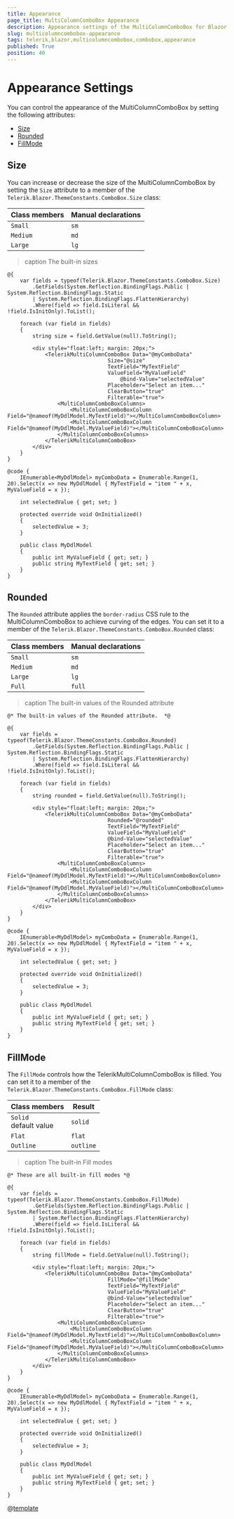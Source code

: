 ```yaml
---
title: Appearance
page_title: MultiColumnComboBox Appearance
description: Appearance settings of the MultiColumnComboBox for Blazor.
slug: multicolumncombobox-appearance
tags: telerik,blazor,multicolumncombobox,combobox,appearance
published: True
position: 40
---
```


# Appearance Settings

You can control the appearance of the MultiColumnComboBox by setting the following attributes:

* [Size](#size)
* [Rounded](#rounded)
* [FillMode](#fillmode)


## Size

You can increase or decrease the size of the MultiColumnComboBox by setting the `Size` attribute to a member of the `Telerik.Blazor.ThemeConstants.ComboBox.Size` class:

| Class members | Manual declarations |
|------------|--------|
|`Small` |`sm`|
|`Medium`|`md`|
|`Large`|`lg`|

>caption The built-in sizes

````CSHTML
@{
    var fields = typeof(Telerik.Blazor.ThemeConstants.ComboBox.Size)
        .GetFields(System.Reflection.BindingFlags.Public | System.Reflection.BindingFlags.Static
        | System.Reflection.BindingFlags.FlattenHierarchy)
        .Where(field => field.IsLiteral && !field.IsInitOnly).ToList();

    foreach (var field in fields)
    {
        string size = field.GetValue(null).ToString();

        <div style="float:left; margin: 20px;">
            <TelerikMultiColumnComboBox Data="@myComboData"
                                Size="@size"
                                TextField="MyTextField"
                                ValueField="MyValueField"
                                    @bind-Value="selectedValue"
                                Placeholder="Select an item..."
                                ClearButton="true"
                                Filterable="true">
                <MultiColumnComboBoxColumns>
                    <MultiColumnComboBoxColumn Field="@nameof(MyDdlModel.MyTextField)"></MultiColumnComboBoxColumn>
                    <MultiColumnComboBoxColumn Field="@nameof(MyDdlModel.MyValueField)"></MultiColumnComboBoxColumn>
                </MultiColumnComboBoxColumns>
            </TelerikMultiColumnComboBox>
        </div>
    }
}

@code {
    IEnumerable<MyDdlModel> myComboData = Enumerable.Range(1, 20).Select(x => new MyDdlModel { MyTextField = "item " + x, MyValueField = x });

    int selectedValue { get; set; }

    protected override void OnInitialized()
    {
        selectedValue = 3;
    }

    public class MyDdlModel
    {
        public int MyValueField { get; set; }
        public string MyTextField { get; set; }
    }
}
````

## Rounded

The `Rounded` attribute applies the `border-radius` CSS rule to the MultiColumnComboBox to achieve curving of the edges. You can set it to a member of the `Telerik.Blazor.ThemeConstants.ComboBox.Rounded` class:

| Class members | Manual declarations |
|------------|--------|
|`Small` |`sm`|
|`Medium`|`md`|
|`Large`|`lg`|
|`Full`|`full`|

>caption The built-in values of the Rounded attribute

````CSHTML
@* The built-in values of the Rounded attribute.  *@

@{
    var fields = typeof(Telerik.Blazor.ThemeConstants.ComboBox.Rounded)
        .GetFields(System.Reflection.BindingFlags.Public | System.Reflection.BindingFlags.Static
        | System.Reflection.BindingFlags.FlattenHierarchy)
        .Where(field => field.IsLiteral && !field.IsInitOnly).ToList();

    foreach (var field in fields)
    {
        string rounded = field.GetValue(null).ToString();

        <div style="float:left; margin: 20px;">
            <TelerikMultiColumnComboBox Data="@myComboData"
                                Rounded="@rounded"
                                TextField="MyTextField"
                                ValueField="MyValueField"
                                @bind-Value="selectedValue"
                                Placeholder="Select an item..."
                                ClearButton="true"
                                Filterable="true">
                <MultiColumnComboBoxColumns>
                    <MultiColumnComboBoxColumn Field="@nameof(MyDdlModel.MyTextField)"></MultiColumnComboBoxColumn>
                    <MultiColumnComboBoxColumn Field="@nameof(MyDdlModel.MyValueField)"></MultiColumnComboBoxColumn>
                </MultiColumnComboBoxColumns>
            </TelerikMultiColumnComboBox>
        </div>
    }
}

@code {
    IEnumerable<MyDdlModel> myComboData = Enumerable.Range(1, 20).Select(x => new MyDdlModel { MyTextField = "item " + x, MyValueField = x });

    int selectedValue { get; set; }

    protected override void OnInitialized()
    {
        selectedValue = 3;
    }

    public class MyDdlModel
    {
        public int MyValueField { get; set; }
        public string MyTextField { get; set; }
    }
}
````

## FillMode

The `FillMode` controls how the TelerikMultiColumnComboBox is filled. You can set it to a member of the `Telerik.Blazor.ThemeConstants.ComboBox.FillMode` class:

| Class members | Result |
|------------|--------|
|`Solid` <br /> default value|`solid`|
|`Flat`|`flat`|
|`Outline`|`outline`|

>caption The built-in Fill modes

````CSHTML
@* These are all built-in fill modes *@

@{
    var fields = typeof(Telerik.Blazor.ThemeConstants.ComboBox.FillMode)
        .GetFields(System.Reflection.BindingFlags.Public | System.Reflection.BindingFlags.Static
        | System.Reflection.BindingFlags.FlattenHierarchy)
        .Where(field => field.IsLiteral && !field.IsInitOnly).ToList();

    foreach (var field in fields)
    {
        string fillMode = field.GetValue(null).ToString();

        <div style="float:left; margin: 20px;">
            <TelerikMultiColumnComboBox Data="@myComboData"
                                FillMode="@fillMode"
                                TextField="MyTextField"
                                ValueField="MyValueField"
                                @bind-Value="selectedValue"
                                Placeholder="Select an item..."
                                ClearButton="true"
                                Filterable="true">
                <MultiColumnComboBoxColumns>
                    <MultiColumnComboBoxColumn Field="@nameof(MyDdlModel.MyTextField)"></MultiColumnComboBoxColumn>
                    <MultiColumnComboBoxColumn Field="@nameof(MyDdlModel.MyValueField)"></MultiColumnComboBoxColumn>
                </MultiColumnComboBoxColumns>
            </TelerikMultiColumnComboBox>
        </div>
    }
}

@code {
    IEnumerable<MyDdlModel> myComboData = Enumerable.Range(1, 20).Select(x => new MyDdlModel { MyTextField = "item " + x, MyValueField = x });

    int selectedValue { get; set; }

    protected override void OnInitialized()
    {
        selectedValue = 3;
    }

    public class MyDdlModel
    {
        public int MyValueField { get; set; }
        public string MyTextField { get; set; }
    }
}
````

@[template](/_contentTemplates/common/themebuilder-section.md#appearance-themebuilder)
